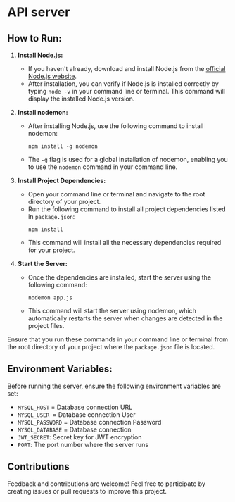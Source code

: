 # API server


## How to Run:

1. **Install Node.js:**
   - If you haven't already, download and install Node.js from the [official Node.js website](https://nodejs.org/).
   - After installation, you can verify if Node.js is installed correctly by typing `node -v` in your command line or terminal. This command will display the installed Node.js version.

2. **Install nodemon:**
   - After installing Node.js, use the following command to install nodemon:
     ```
     npm install -g nodemon
     ```
   - The `-g` flag is used for a global installation of nodemon, enabling you to use the `nodemon` command in your command line.

3. **Install Project Dependencies:**
   - Open your command line or terminal and navigate to the root directory of your project.
   - Run the following command to install all project dependencies listed in `package.json`:
     ```
     npm install
     ```
   - This command will install all the necessary dependencies required for your project.

4. **Start the Server:**
   - Once the dependencies are installed, start the server using the following command:
     ```
     nodemon app.js
     ```
   - This command will start the server using nodemon, which automatically restarts the server when changes are detected in the project files.

Ensure that you run these commands in your command line or terminal from the root directory of your project where the `package.json` file is located.
## Environment Variables:
Before running the server, ensure the following environment variables are set:

* `MYSQL_HOST` = Database connection URL
* `MYSQL_USER `= Database connection User
* `MYSQL_PASSWORD` = Database connection Password
* `MYSQL_DATABASE` = Database connection
* `JWT_SECRET`: Secret key for JWT encryption
* `PORT`: The port number where the server runs


## Contributions
Feedback and contributions are welcome! 
Feel free to participate by creating issues or pull requests to improve this project.